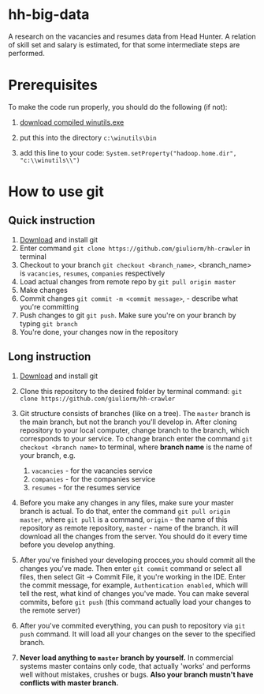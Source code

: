 # hh-big-data
A research on the vacancies and resumes data from Head Hunter. 
A relation of skill set and salary is estimated, for that some intermediate steps are performed.

# Prerequisites

To make the code run properly, you should do the following (if not):

1) [download compiled winutils.exe](https://social.msdn.microsoft.com/forums/azure/en-US/28a57efb-082b-424b-8d9e-731b1fe135de/please-read-if-experiencing-job-failures?forum=hdinsight)

2) put this into the directory `c:\winutils\bin`

3) add this line to your code:
`System.setProperty("hadoop.home.dir", "c:\\winutils\\")`

# How to use git

## Quick instruction

1. [Download](https://git-scm.com/downloads) and install git
2. Enter command `git clone https://github.com/giuliorm/hh-crawler`
in terminal
3. Checkout to your branch `git checkout <branch_name>`,
<branch_name> is `vacancies`, `resumes`, `companies` respectively
3. Load actual changes from remote repo by `git pull origin master`
4. Make changes
5. Commit changes `git commit -m <commit message>`, <commit message> -
describe what you're committing
6. Push changes to git `git push`. Make sure you're on your branch 
by typing `git branch`
7. You're done, your changes now in the repository

## Long instruction

1. [Download](https://git-scm.com/downloads) and install git
1. Clone this repository to the desired folder by terminal command: 
`git clone https://github.com/giuliorm/hh-crawler`
1. Git structure consists of branches (like on a tree). 
The `master` branch is the main branch, but not the branch you'll 
develop in. After cloning repository to your local computer, 
change branch to the branch, which corresponds to your service. 
To change branch enter the command `git checkout <branch name>` to
terminal, where **branch name** is the name of your branch, e.g. 
    1. `vacancies` - for the vacancies service
    1. `companies` - for the companies service
    1. `resumes` - for the resumes service
1. Before you make any changes in any files, make sure your master branch
is actual. To do that, enter the command `git pull origin master`, 
 where `git pull` is a command, `origin` - the name of this repository
 as remote repository, `master` - name of the branch.
it will download all the changes from the server. You should do it
every time before you develop anything.

1. After you've finished your developing procces,you should commit
all the changes you've made. Then enter `git commit` command or select all
files, then select Git -> Commit File, it you're working in the IDE.
Enter the commit message, for example, `Authentication enabled`, which
will tell the rest, what kind of changes you've made. You can make
several commits, before `git push` (this command actually load your
changes to the remote server)

1. After you've commited everything, you can push to repository via 
`git push` command. It will load all your changes on the sever to the
specified branch. 

1. **Never load anything to `master` branch by yourself.** In commercial
systems master contains only code, that actually 'works' and
performs well without mistakes, crushes or bugs. **Also your branch mustn't
have conflicts with master branch.**



